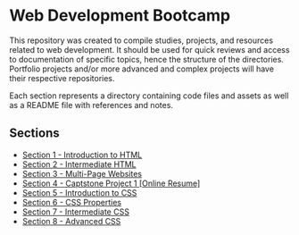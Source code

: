 # Web Development Bootcamp

This repository was created to compile studies, projects, and resources related to web development. It should be used for quick reviews and access to documentation of specific topics, hence the structure of the directories. Portfolio projects and/or more advanced and complex projects will have their respective repositories.

Each section represents a directory containing code files and assets as well as a README file with references and notes.

## Sections

- [Section 1 - Introduction to HTML](./1%20Introduction%20to%20HTML/)
- [Section 2 - Intermediate HTML](./2%20Intermediate%20HTML/)
- [Section 3 - Multi-Page Websites](./3%20Multi-Page%20Websites/)
- [Section 4 - Captstone Project 1 [Online Resume]](./4%20Capstone%20Project%201%20[Online%20Resume]/)
- [Section 5 - Introduction to CSS](./5%20Introduction%20to%20CSS/)
- [Section 6 - CSS Properties](./6%20CSS%20Properties)
- [Section 7 - Intermediate CSS](./7%20Intermediate%20CSS%20[CSS%20Flag]/)
- [Section 8 - Advanced CSS](./8%20Advanced%20CSS%20[Web%20Design%20Agency%20Website]/)